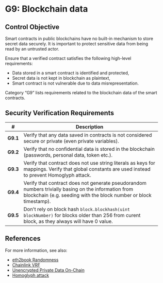 # G9: Blockchain data

## Control Objective

Smart contracts in public blockchains have no built-in mechanism to store secret data securely. It is important to protect sensitive data from being read by an untrusted actor.

Ensure that a verified contract satisfies the following high-level requirements:
* Data stored in a smart contract is identified and protected,
* Secret data is not kept in blockchain as plaintext,
* Smart contract is not vulnerable due to data misrepresentation.

Category “G9” lists requirements related to the blockchain data of the smart contracts.

## Security Verification Requirements

| # | Description |
| --- | --- |
| **G9.1** | Verify that any data saved in contracts is not considered secure or private (even private variables). | 
| **G9.2** | Verify that no confidential data is stored in the blockchain (passwords, personal data, token etc.). | 
| **G9.3** | Verify that contract does not use string literals as keys for mappings. Verify that global constants are used instead to prevent Homoglyph attack. | 
| **G9.4** | Verify that contract does not generate pseudorandom numbers trivially basing on the information from blockchain (e.g. seeding with the block number or block timestamp). | 
| **G9.5** | Don't rely on block hash `block.blockhash(uint blockNumber)` for blocks older than 256 from curent block, as they always will have 0 value. |


## References

For more information, see also:

* [eth2book Randomness](https://eth2book.info/altair/part2/building_blocks/randomness)
* [Chainlink VRF](https://docs.chain.link/vrf/v2/introduction/)
* [Unencrypted Private Data On-Chain](https://swcregistry.io/docs/SWC-136)
* [Homoglyph attack](https://github.com/Arachnid/uscc/tree/master/submissions-2017/marcogiglio)
